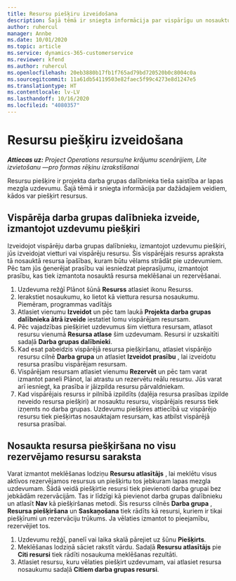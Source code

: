 ```yaml
---
title: Resursu piešķiru izveidošana
description: Šajā tēmā ir sniegta informācija par vispārīgu un nosauktu resursu piešķiru izveidi.
author: ruhercul
manager: Annbe
ms.date: 10/01/2020
ms.topic: article
ms.service: dynamics-365-customerservice
ms.reviewer: kfend
ms.author: ruhercul
ms.openlocfilehash: 20eb3880b17fb1f765ad79bd720520b0c8004c0a
ms.sourcegitcommit: 11a61db54119503e82faec5f99c4273e8d1247e5
ms.translationtype: HT
ms.contentlocale: lv-LV
ms.lasthandoff: 10/16/2020
ms.locfileid: "4080357"
---
```

# <a name="create-resource-assignments"></a>Resursu piešķiru izveidošana

_**Attiecas uz:** Project Operations resursu/ne krājumu scenārijiem, Lite izvietošanu —pro formas rēķinu izrakstīšanai_


Resursu piešķire ir projekta darba grupas dalībnieka tieša saistība ar lapas mezgla uzdevumu. Šajā tēmā ir sniegta informācija par dažādajiem veidiem, kādos var piešķirt resursus.

## <a name="create-a-generic-team-member-through-task-assignment"></a>Vispārēja darba grupas dalībnieka izveide, izmantojot uzdevumu piešķiri


Izveidojot vispārēju darba grupas dalībnieku, izmantojot uzdevumu piešķiri, jūs izveidojat vietturi vai vispārēju resursu. Šis vispārējais resurss apraksta tā nosauktā resursa īpašības, kuram būtu vēlams strādāt pie uzdevumiem. Pēc tam jūs ģenerējat prasību vai iesniedzat pieprasījumu, izmantojot prasību, kas tiek izmantota nosauktā resursa meklēšanai un rezervēšanai.

1. Uzdevuma režģī Plānot šūnā **Resurss** atlasiet ikonu Resurss.
2. Ierakstiet nosaukumu, ko lietot kā viettura resursa nosaukumu. Piemēram, programmas vadītājs
3. Atlasiet vienumu **Izveidot** un pēc tam laukā **Projekta darba grupas dalībnieka ātrā izveide** iestatiet lomu vispārējam resursam.
4. Pēc vajadzības piešķiriet uzdevumus šim viettura resursam, atlasot resursu vienumā **Resursa atlase** šim uzdevumam. Resursi ir uzskaitīti sadaļā **Darba grupas dalībnieki**.
5. Kad esat pabeidzis vispārējā resursa piešķiršanu, atlasiet vispārējo resursu cilnē **Darba grupa** un atlasiet **Izveidot prasību** , lai izveidotu resursa prasību vispārējam resursam.
6. Vispārējam resursam atlasiet vienumu **Rezervēt** un pēc tam varat izmantot paneli Plānot, lai atrastu un rezervētu reālu resursu. Jūs varat arī iesniegt, ka prasība ir jāizpilda resursu pārvaldniekam.
7. Kad vispārējais resurss ir pilnībā izpildīts (daļēja resursa prasības izpilde neveido resursa piešķiri) ar nosauktu resursu, vispārējais resurss tiek izņemts no darba grupas. Uzdevumu piešķires attiecībā uz vispārējo resursu tiek piešķirtas nosauktajam resursam, kas atbilst vispārējā resursa prasībai.

## <a name="assign-a-named-resource-from-the-list-of-all-bookable-resources"></a>Nosaukta resursa piešķiršana no visu rezervējamo resursu saraksta

Varat izmantot meklēšanas lodziņu **Resursu atlasītājs** , lai meklētu visus aktīvos rezervējamos resursus un piešķirtu tos jebkuram lapas mezgla uzdevumam. Šādā veidā piešķirtie resursi tiek pievienoti darba grupai bez jebkādām rezervācijām. Tas ir līdzīgi kā pievienot darba grupas dalībnieku un atlasīt **Nav** kā piešķiršanas metodi. Šis resurss cilnēs **Darba grupa** , **Resursa piešķiršana** un **Saskaņošana** tiek rādīts kā resursi, kuriem ir tikai piešķīrumi un rezervāciju trūkums. Ja vēlaties izmantot to pieejamību, rezervējiet tos.

1. Uzdevumu režģī, panelī vai laika skalā pārejiet uz šūnu **Piešķirts**.
2. Meklēšanas lodziņā sāciet rakstīt vārdu. Sadaļā **Resursu atlasītājs** pie **Citi resursi** tiek rādīti nosaukuma meklēšanas rezultāti.
3. Atlasiet resursu, kuru vēlaties piešķirt uzdevumam, vai atlasiet resursa nosaukumu sadaļā **Citiem darba grupas resursi**.
